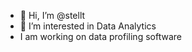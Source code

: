 - 👋 Hi, I’m @stellt
- 👀 I’m interested in Data Analytics
- I am working on data profiling software
<!---
stellt/stellt is a ✨ special ✨ repository because its `README.md` (this file) appears on your GitHub profile.
You can click the Preview link to take a look at your changes.
--->

